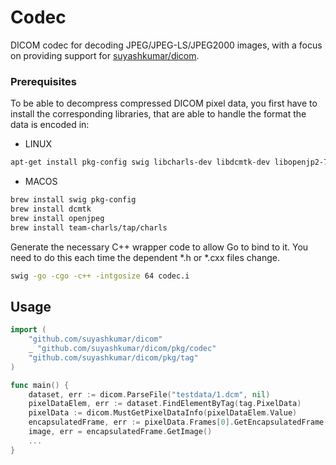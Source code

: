# Codec
DICOM codec for decoding JPEG/JPEG-LS/JPEG2000 images, with a focus on providing support for [suyashkumar/dicom](https://github.com/suyashkumar/dicom).

### Prerequisites
To be able to decompress compressed DICOM pixel data, you first have to install the corresponding libraries, that are able to handle the format the data is encoded in:

- LINUX
```bash
apt-get install pkg-config swig libcharls-dev libdcmtk-dev libopenjp2-7-dev
```
- MACOS
```bash
brew install swig pkg-config
brew install dcmtk
brew install openjpeg
brew install team-charls/tap/charls
```

Generate the necessary C++ wrapper code to allow Go to bind to it. You need to do this each time the dependent *.h or *.cxx files change.
```bash
swig -go -cgo -c++ -intgosize 64 codec.i
```

## Usage
```go
import (
	"github.com/suyashkumar/dicom"
	_ "github.com/suyashkumar/dicom/pkg/codec"
	"github.com/suyashkumar/dicom/pkg/tag"
)

func main() {
    dataset, err := dicom.ParseFile("testdata/1.dcm", nil)
    pixelDataElem, err := dataset.FindElementByTag(tag.PixelData)
    pixelData := dicom.MustGetPixelDataInfo(pixelDataElem.Value)
    encapsulatedFrame, err := pixelData.Frames[0].GetEncapsulatedFrame()
    image, err = encapsulatedFrame.GetImage()
    ...
}
```
